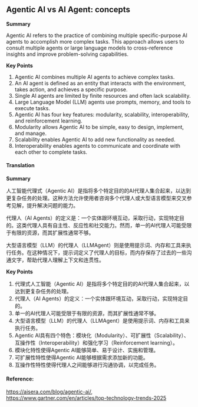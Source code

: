 ## Agentic AI vs AI Agent: concepts

**Summary**

Agentic AI refers to the practice of combining multiple specific-purpose AI agents to accomplish more complex tasks. This approach allows users to consult multiple agents or large language models to cross-reference insights and improve problem-solving capabilities.

**Key Points**

1. Agentic AI combines multiple AI agents to achieve complex tasks.
2. An AI agent is defined as an entity that interacts with the environment, takes action, and achieves a specific purpose.
3. Single AI agents are limited by finite resources and often lack scalability.
4. Large Language Model (LLM) agents use prompts, memory, and tools to execute tasks.
5. Agentic AI has four key features: modularity, scalability, interoperability, and reinforcement learning.
6. Modularity allows Agentic AI to be simple, easy to design, implement, and manage.
7. Scalability enables Agentic AI to add new functionality as needed.
8. Interoperability enables agents to communicate and coordinate with each other to complete tasks.

#### Translation 

**Summary**

人工智能代理式（Agentic AI）是指将多个特定目的的AI代理人集合起来，以达到更复杂任务的处理。这种方法允许使用者咨询多个代理人或大型语言模型来交叉参考见解，提升解决问题的能力。

代理人（AI Agents）的定义是：一个实体跟环境互动，采取行动，实现特定目的。这类代理人具有自主性、反应性和社交能力。然而，单一的AI代理人可能受限于有限的资源，而其扩展性通常不够。

大型语言模型（LLM）的代理人（LLMAgent）则是使用提示词、内存和工具来执行任务。在这种情况下，提示词定义了代理人的目标，而内存保存了过去的一些沟通文字，帮助代理人理解上下文和连贯性。

**Key Points**

1. 代理式人工智能（Agentic AI）是指将多个特定目的的AI代理人集合起来，以达到更复杂任务的处理。
2. 代理人（AI Agents）的定义：一个实体跟环境互动，采取行动，实现特定目的。
3. 单一的AI代理人可能受限于有限的资源，而其扩展性通常不够。
4. 大型语言模型（LLM）的代理人（LLMAgent）是使用提示词、内存和工具来执行任务。
5. Agentic AI具有四个特色：模块化（Modularity）、可扩展性（Scalability）、互操作性（Interoperability）和强化学习（Reinforcement learning）。
6. 模块化特性使得Agentic AI能够简单、易于设计、实施和管理。
7. 可扩展性特性使得Agentic AI能够根据需求添加新的功能。
8. 互操作性特性使得代理人之间能够进行沟通协调，以完成任务。

#### Reference: 

https://aisera.com/blog/agentic-ai/, https://www.gartner.com/en/articles/top-technology-trends-2025